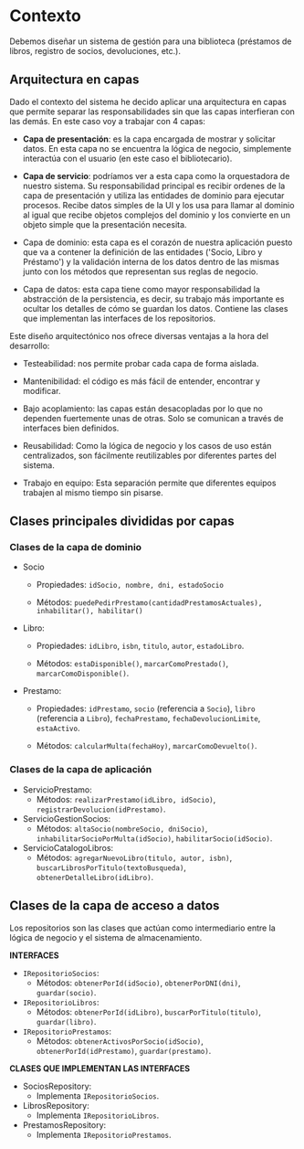 # Contexto

Debemos diseñar un sistema de gestión para una biblioteca (préstamos de libros, registro de socios, devoluciones, etc.).

## Arquitectura en capas

Dado el contexto del sistema he decido aplicar una arquitectura en capas que permite separar las responsabilidades sin que las capas interfieran con las demás. En este caso voy a trabajar con 4 capas:

- **Capa de presentación**: es la capa encargada de mostrar y solicitar datos. En esta capa no se encuentra la lógica de negocio, simplemente interactúa con el usuario (en este caso el bibliotecario).

- **Capa de servicio**: podríamos ver a esta capa como la orquestadora de nuestro sistema. Su responsabilidad principal es recibir ordenes de la capa de presentación y utiliza las entidades de dominio para ejecutar procesos. Recibe datos simples de la UI y los usa para llamar al dominio al igual que recibe objetos complejos del dominio y los convierte en un objeto simple que la presentación necesita.

- Capa de dominio: esta capa es el corazón de nuestra aplicación puesto que va a contener la definición de las entidades ('Socio, Libro y Préstamo') y la validación interna de los datos dentro de las mismas junto con los métodos que representan sus reglas de negocio.

- Capa de datos: esta capa tiene como mayor responsabilidad la abstracción de la persistencia, es decir, su trabajo más importante es ocultar los detalles de cómo se guardan los datos. Contiene las clases que implementan las interfaces de los repositorios.

Este diseño arquitectónico nos ofrece diversas ventajas a la hora del desarrollo:

- Testeabilidad: nos permite probar cada capa de forma aislada.

- Mantenibilidad: el código es más fácil de entender, encontrar y modificar.

- Bajo acoplamiento: las capas están desacopladas por lo que no dependen fuertemente unas de otras. Solo se comunican a través de interfaces bien definidos.

- Reusabilidad: Como la lógica de negocio y los casos de uso están centralizados, son fácilmente reutilizables por diferentes partes del sistema.

- Trabajo en equipo: Esta separación permite que diferentes equipos trabajen al mismo tiempo sin pisarse.

## Clases principales divididas por capas

### Clases de la capa de dominio

- Socio

  - Propiedades: `idSocio, nombre, dni, estadoSocio`

  - Métodos: `puedePedirPrestamo(cantidadPrestamosActuales), inhabilitar(), habilitar()`

- Libro:

  - Propiedades: `idLibro`, `isbn`, `titulo`, `autor`, `estadoLibro`.

  - Métodos: `estaDisponible()`, `marcarComoPrestado()`, `marcarComoDisponible()`.

- Prestamo:

  - Propiedades: `idPrestamo`, `socio` (referencia a `Socio`), `libro` (referencia a `Libro`), `fechaPrestamo`, `fechaDevolucionLimite`, `estaActivo`.

  - Métodos: `calcularMulta(fechaHoy)`, `marcarComoDevuelto()`.

### Clases de la capa de aplicación

- ServicioPrestamo:
  - Métodos: `realizarPrestamo(idLibro, idSocio)`, `registrarDevolucion(idPrestamo)`.
- ServicioGestionSocios:
  - Métodos: `altaSocio(nombreSocio, dniSocio)`, `inhabilitarSocioPorMulta(idSocio)`, `habilitarSocio(idSocio)`.
- ServicioCatalogoLibros:
  - Métodos: `agregarNuevoLibro(titulo, autor, isbn)`, `buscarLibrosPorTitulo(textoBusqueda)`, `obtenerDetalleLibro(idLibro)`.

## Clases de la capa de acceso a datos

Los repositorios son las clases que actúan como intermediario entre la lógica de negocio y el sistema de almacenamiento.

**INTERFACES**

- `IRepositorioSocios`:
  - Métodos: `obtenerPorId(idSocio)`, `obtenerPorDNI(dni)`, `guardar(socio)`.
- `IRepositorioLibros`:
  - Métodos: `obtenerPorId(idLibro)`, `buscarPorTitulo(titulo)`, `guardar(libro)`.
- `IRepositorioPrestamos`:
  - Métodos: `obtenerActivosPorSocio(idSocio)`, `obtenerPorId(idPrestamo)`, `guardar(prestamo)`.

**CLASES QUE IMPLEMENTAN LAS INTERFACES**

- SociosRepository:
  - Implementa `IRepositorioSocios`.
- LibrosRepository:
  - Implementa `IRepositorioLibros`.
- PrestamosRepository:
  - Implementa `IRepositorioPrestamos`.
